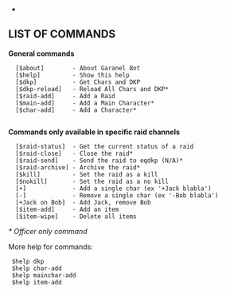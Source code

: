 -
**LIST OF COMMANDS**
-
**General commands**
```
  [$about]        - About Garanel Bot
  [$help]         - Show this help
  [$dkp]          - Get Chars and DKP
  [$dkp-reload]   - Reload All Chars and DKP*
  [$raid-add]     - Add a Raid
  [$main-add]     - Add a Main Character*
  [$char-add]     - Add a Character*
  
```
**Commands only available in specific raid channels**
```
  [$raid-status]  - Get the current status of a raid
  [$raid-close]   - Close the raid*
  [$raid-send]    - Send the raid to eqdkp (N/A)*
  [$raid-archive] - Archive the raid*
  [$kill]         - Set the raid as a kill
  [$nokill]       - Set the raid as a no kill
  [+]             - Add a single char (ex '+Jack blabla')
  [-]             - Remove a single char (ex '-Bob blabla')
  [+Jack on Bob]  - Add Jack, remove Bob
  [$item-add]     - Add an item
  [$item-wipe]    - Delete all items

```
_* Officer only command_

More help for commands:
```
 $help dkp
 $help char-add
 $help mainchar-add
 $help item-add
```
